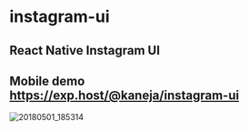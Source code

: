 # instagram-ui
## React Native Instagram UI
## Mobile demo https://exp.host/@kaneja/instagram-ui

![20180501_185314](https://user-images.githubusercontent.com/10791045/39499015-8c496f6e-4d79-11e8-8f61-ef9d35d6d570.GIF)
